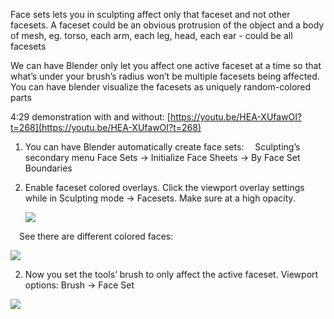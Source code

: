 
Face sets lets you in sculpting affect only that faceset and not other facesets. A faceset could be an obvious protrusion of the object and a body of mesh, eg. torso, each arm, each leg, head, each ear - could be all facesets

We can have Blender only let you affect one active faceset at a time so that what’s under your brush’s radius won’t be multiple facesets being affected. You can have blender visualize the facesets as uniquely random-colored parts

4:29 demonstration with and without:
[https://youtu.be/HEA-XUfawOI?t=268](https://youtu.be/HEA-XUfawOI?t=268)

  
1. You can have Blender automatically create face sets:
 Sculpting’s secondary menu Face Sets → Initialize Face Sheets → By Face Set Boundaries


2. Enable faceset colored overlays. Click the viewport overlay settings while in Sculpting mode -> Facesets. Make sure at a high opacity.
   
   ![](https://i.imgur.com/6nMTtti.png)

    
 See there are different colored faces:

![](https://i.imgur.com/qi8tEEp.png)

2. Now you set the tools’ brush to only affect the active faceset.
Viewport options: Brush → Face Set

![](https://i.imgur.com/Uacds6J.png)
